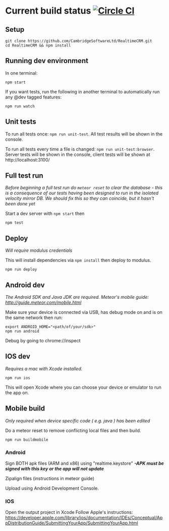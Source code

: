 # Current build status [![Circle CI](https://circleci.com/gh/CambridgeSoftwareLtd/RealtimeCRM.svg?style=svg&circle-token=6b8bfe9947235a21201212c7cacaaf287b6cf761)](https://circleci.com/gh/CambridgeSoftwareLtd/RealtimeCRM)

## Setup

```
git clone https://github.com/CambridgeSoftwareLtd/RealtimeCRM.git
cd RealtimeCRM && npm install
```

## Running dev environment

In one terminal:

```
npm start
```

If you want tests, run the following in another terminal to automatically run any @dev tagged features:

```
npm run watch
```

## Unit tests

To run all tests once: `npm run unit-test`. All test results will be shown in the console.

To run all tests every time a file is changed: `npm run unit-test:browser`. Server tests will be shown in the console, client tests will be shown at http://localhost:3100/

## Full test run

*Before beginning a full test run do `meteor reset` to clear the database - this is a consequence of our tests having been designed to run in the isolated velocity mirror DB. We should fix this so they can coincide, but it hasn't been done yet*

Start a dev server with `npm start` then

```
npm test
```

## Deploy

*Will require modulus credentials*

This will install dependencies via `npm install` then deploy to modulus.

```
npm run deploy
```

## Android dev
*The Android SDK and Java JDK are required. Meteor's mobile guide: http://guide.meteor.com/mobile.html*

Make sure your device is connected via USB, has debug mode on and is on the same network then run:

```
export ANDROID_HOME="<path/of/your/sdk>"
npm run android
```
Debug by going to chrome://inspect

## IOS dev
*Requires a mac with Xcode installed.*

```
npm run ios
```

This will open Xcode where you can choose your device or emulator to run the app on.

## Mobile build
*Only required when device specific code ( e.g. java ) has been edited*

Do a meteor reset to remove conflicting local files and then build.

```
npm run buildmobile
```
### Android

Sign BOTH apk files (ARM and x86) using "realtime.keystore" ***-APK must be signed with this key or the app will not update***

Zipalign files (instructions in meteor guide)

Upload using Android Development Console.

### IOS

Open the output project in Xcode
Follow Apple's instructions: https://developer.apple.com/library/ios/documentation/IDEs/Conceptual/AppDistributionGuide/SubmittingYourApp/SubmittingYourApp.html
